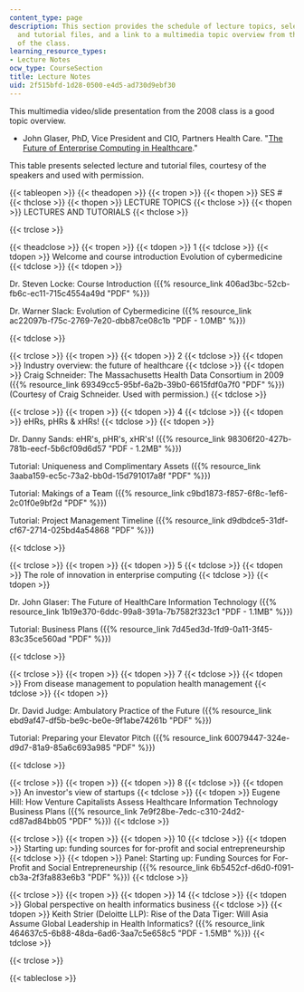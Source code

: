 ```yaml
---
content_type: page
description: This section provides the schedule of lecture topics, selected lecture
  and tutorial files, and a link to a multimedia topic overview from the 2008 version
  of the class.
learning_resource_types:
- Lecture Notes
ocw_type: CourseSection
title: Lecture Notes
uid: 2f515bfd-1d28-0500-e4d5-ad730d9ebf30
---
```


This multimedia video/slide presentation from the 2008 class is a good topic overview.

*   John Glaser, PhD, Vice President and CIO, Partners Health Care. "[The Future of Enterprise Computing in Healthcare](http://hst921.org/videos/2008/Published/Glaser/)."

This table presents selected lecture and tutorial files, courtesy of the speakers and used with permission.

{{< tableopen >}}
{{< theadopen >}}
{{< tropen >}}
{{< thopen >}}
SES #
{{< thclose >}}
{{< thopen >}}
LECTURE TOPICS
{{< thclose >}}
{{< thopen >}}
LECTURES AND TUTORIALS
{{< thclose >}}

{{< trclose >}}

{{< theadclose >}}
{{< tropen >}}
{{< tdopen >}}
1
{{< tdclose >}}
{{< tdopen >}}
Welcome and course introduction Evolution of cybermedicine
{{< tdclose >}}
{{< tdopen >}}


Dr. Steven Locke: Course Introduction ({{% resource_link 406ad3bc-52cb-fb6c-ec11-715c4554a49d "PDF" %}})

Dr. Warner Slack: Evolution of Cybermedicine ({{% resource_link ac22097b-f75c-2769-7e20-dbb87ce08c1b "PDF - 1.0MB" %}})


{{< tdclose >}}

{{< trclose >}}
{{< tropen >}}
{{< tdopen >}}
2
{{< tdclose >}}
{{< tdopen >}}
Industry overview: the future of healthcare
{{< tdclose >}}
{{< tdopen >}}
Craig Schneider: The Massachusetts Health Data Consortium in 2009 ({{% resource_link 69349cc5-95bf-6a2b-39b0-6615fdf0a7f0 "PDF" %}}) (Courtesy of Craig Schneider. Used with permission.)
{{< tdclose >}}

{{< trclose >}}
{{< tropen >}}
{{< tdopen >}}
4
{{< tdclose >}}
{{< tdopen >}}
eHRs, pHRs & xHRs!
{{< tdclose >}}
{{< tdopen >}}


Dr. Danny Sands: eHR's, pHR's, xHR's! ({{% resource_link 98306f20-427b-781b-eecf-5b6cf09d6d57 "PDF - 1.2MB" %}})

Tutorial: Uniqueness and Complimentary Assets ({{% resource_link 3aaba159-ec5c-73a2-bb0d-15d791017a8f "PDF" %}})

Tutorial: Makings of a Team ({{% resource_link c9bd1873-f857-6f8c-1ef6-2c01f0e9bf2d "PDF" %}})

Tutorial: Project Management Timeline ({{% resource_link d9dbdce5-31df-cf67-2714-025bd4a54868 "PDF" %}})


{{< tdclose >}}

{{< trclose >}}
{{< tropen >}}
{{< tdopen >}}
5
{{< tdclose >}}
{{< tdopen >}}
The role of innovation in enterprise computing
{{< tdclose >}}
{{< tdopen >}}


Dr. John Glaser: The Future of HealthCare Information Technology ({{% resource_link 1b19e370-6ddc-99a8-391a-7b7582f323c1 "PDF - 1.1MB" %}})

Tutorial: Business Plans ({{% resource_link 7d45ed3d-1fd9-0a11-3f45-83c35ce560ad "PDF" %}})


{{< tdclose >}}

{{< trclose >}}
{{< tropen >}}
{{< tdopen >}}
7
{{< tdclose >}}
{{< tdopen >}}
From disease management to population health management
{{< tdclose >}}
{{< tdopen >}}


Dr. David Judge: Ambulatory Practice of the Future ({{% resource_link ebd9af47-df5b-be9c-be0e-9f1abe74261b "PDF" %}})

Tutorial: Preparing your Elevator Pitch ({{% resource_link 60079447-324e-d9d7-81a9-85a6c693a985 "PDF" %}})


{{< tdclose >}}

{{< trclose >}}
{{< tropen >}}
{{< tdopen >}}
8
{{< tdclose >}}
{{< tdopen >}}
An investor's view of startups
{{< tdclose >}}
{{< tdopen >}}
Eugene Hill: How Venture Capitalists Assess Healthcare Information Technology Business Plans ({{% resource_link 7e9f28be-7edc-c310-24d2-cd87ad84bb05 "PDF" %}})
{{< tdclose >}}

{{< trclose >}}
{{< tropen >}}
{{< tdopen >}}
10
{{< tdclose >}}
{{< tdopen >}}
Starting up: funding sources for for-profit and social entrepreneurship
{{< tdclose >}}
{{< tdopen >}}
Panel: Starting up: Funding Sources for For-Profit and Social Entrepreneurship ({{% resource_link 6b5452cf-d6d0-f091-cb3a-2f3fa883e6b3 "PDF" %}})
{{< tdclose >}}

{{< trclose >}}
{{< tropen >}}
{{< tdopen >}}
14
{{< tdclose >}}
{{< tdopen >}}
Global perspective on health informatics business
{{< tdclose >}}
{{< tdopen >}}
Keith Strier (Deloitte LLP): Rise of the Data Tiger: Will Asia Assume Global Leadership in Health Informatics? ({{% resource_link 464637c5-6b88-48da-6ad6-3aa7c5e658c5 "PDF - 1.5MB" %}})
{{< tdclose >}}

{{< trclose >}}

{{< tableclose >}}